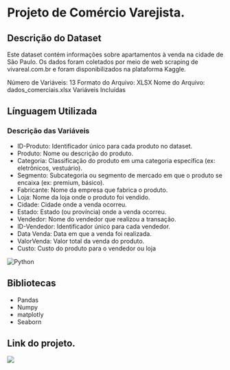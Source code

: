
# Projeto de Comércio Varejista.     

## Descrição do Dataset
Este dataset contém informações sobre apartamentos à venda na cidade de São Paulo. Os dados foram coletados por meio de web scraping de vivareal.com.br e foram disponibilizados na plataforma Kaggle.

Número de Variáveis: 13
Formato do Arquivo: XLSX
Nome do Arquivo: dados_comerciais.xlsx
Variáveis Incluídas

## Línguagem Utilizada   
### Descrição das Variáveis

- ID-Produto: Identificador único para cada produto no dataset.
- Produto: Nome ou descrição do produto.
- Categoria: Classificação do produto em uma categoria específica (ex: eletrônicos, vestuário).
- Segmento: Subcategoria ou segmento de mercado em que o produto se encaixa (ex: premium, básico).
- Fabricante: Nome da empresa que fabrica o produto.
- Loja: Nome da loja onde o produto foi vendido.
- Cidade: Cidade onde a venda ocorreu.
- Estado: Estado (ou província) onde a venda ocorreu.
- Vendedor: Nome do vendedor que realizou a transação.
- ID-Vendedor: Identificador único para cada vendedor.
- Data Venda: Data em que a venda foi realizada.
- ValorVenda: Valor total da venda do produto.
- Custo: Custo do produto para o vendedor ou loja



![Python](https://img.shields.io/badge/Python-3776AB?style=for-the-badge&logo=python&logoColor=white)

## Bibliotecas 
- Pandas
- Numpy
- matplotly
- Seaborn 

## Link do projeto.
<div align="left">  
<a href="https://github.com/felipefagion/Projetos/blob/main/projeto.ipynb" target="_blank"><img src="https://img.shields.io/badge/Go-00ADD8?style=for-the-badge&logo=go&logoColor=white"</a>

